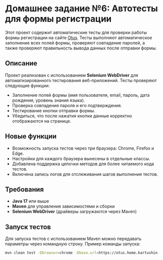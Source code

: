 # Домашнее задание №6: Автотесты для формы регистрации

Этот проект содержит автоматические тесты для проверки работы формы регистрации на сайте [Otus](https://otus.home.kartushin.su/form.html). Тесты выполняют автоматическое заполнение всех полей формы, проверяют совпадение паролей, а также проверяют правильность вывода данных после отправки формы.

## Описание

Проект реализован с использованием **Selenium WebDriver** для автоматизированного тестирования веб-приложений. Тесты проверяют следующие функции:

- Заполнение полей формы (имя пользователя, email, пароль, дата рождения, уровень знания языка).
- Проверка совпадения пароля и его подтверждения.
- Тестирование кнопки отправки формы.
- Убедиться, что после нажатия кнопки данные корректно отображаются на странице.

## Новые функции

- Возможность запуска тестов через три браузера: Chrome, Firefox и Edge.
- Настройки для каждого браузера вынесены в отдельные классы.
- Добавлена поддержка цепочки методов для более читаемого кода тестов.
- Включена запись логов для отслеживания шагов выполнения тестов.

## Требования

- **Java 17** или выше
- **Maven** для управления зависимостями и сборки
- **Selenium WebDriver** (драйверы загружаются через Maven)

## Запуск тестов

Для запуска тестов с использованием Maven можно передавать параметры через командную строку. Пример команды запуска:

```bash
mvn clean test -Dbrowser=chrome -Dbase.url=https://otus.home.kartushin.su -Dusername=Nick -Dpassword=123321
